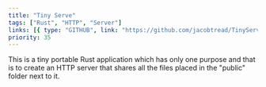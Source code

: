 ```yaml
---
title: "Tiny Serve"
tags: ["Rust", "HTTP", "Server"]
links: [{ type: "GITHUB", link: "https://github.com/jacobtread/TinyServe" }]
priority: 35
---
```


This is a tiny portable Rust application which has only one purpose and that is to create an
HTTP server that shares all the files placed in the "public" folder next to it.
